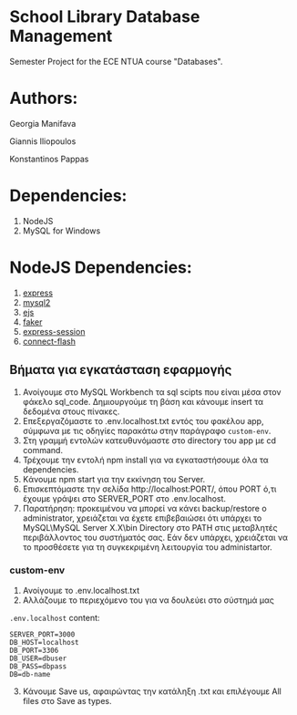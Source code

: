 # School Library Database Management
Semester Project for the ECE NTUA course "Databases".

# Authors:

Georgia Manifava

Giannis Iliopoulos

Konstantinos Pappas

# Dependencies:
1. NodeJS
2. MySQL for Windows

# NodeJS Dependencies:

1. [express](https://www.npmjs.com/package/express) 
2. [mysql2](https://www.npmjs.com/package/mysql2) 
3. [ejs](https://www.npmjs.com/package/ejs) 
4. [faker](https://www.npmjs.com/package/faker/v/5.5.3) 
5. [express-session](https://www.npmjs.com/package/express-session)
6. [connect-flash](https://www.npmjs.com/package/connect-flash)

## Βήματα για εγκατάσταση εφαρμογής
1. Ανοίγουμε στο MySQL Workbench τα sql scipts που είναι μέσα στον φάκελο sql_code. Δημιουργούμε τη βάση και κάνουμε insert τα δεδομένα στους πίνακες.
2. Eπεξεργαζόμαστε το .env.localhost.txt εντός του φακέλου app, σύμφωνα με τις οδηγίες παρακάτω στην παράγραφο ```custom-env```.
3. Στη γραμμή εντολών κατευθυνόμαστε στο directory του app με cd command.
4. Τρέχουμε την εντολή npm install για να εγκαταστήσουμε όλα τα dependencies.
5. Kάνουμε npm start για την εκκίνηση του Server.
6. Eπισκεπτόμαστε την σελίδα http://localhost:PORT/, όπου PORT ό,τι έχουμε γράψει στο SERVER_PORT στο .env.localhost. 
7. Παρατήρηση: προκειμένου να μπορεί να κάνει backup/restore o administrator, χρειάζεται να έχετε επιβεβαιώσει ότι υπάρχει το MySQL\MySQL Server X.X\bin Directory στο PATH στις μεταβλητές περιβάλλοντος του συστήματός σας. Εάν δεν υπάρχει, χρειάζεται να το προσθέσετε για τη συγκεκριμένη λειτουργία του administartor.

### custom-env 
1. Ανοίγουμε το .env.localhost.txt
2. Aλλάζουμε το περιεχόμενο του για να δουλεύει στο σύστημά μας

 ```.env.localhost``` content:
```
SERVER_PORT=3000
DB_HOST=localhost
DB_PORT=3306
DB_USER=dbuser
DB_PASS=dbpass
DB=db-name
```
3. Κάνουμε Save us, αφαιρώντας την κατάληξη .txt και επιλέγουμε All files στο Save as types.
